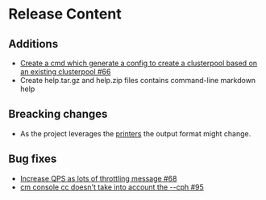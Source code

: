 [comment]: # ( Copyright Contributors to the Open Cluster Management project )
# Release Content
## Additions

- [Create a cmd which generate a config to create a clusterpool based on an existing clusterpool #66](https://github.com/open-cluster-management/cm-cli/issues/66)
- Create help.tar.gz and help.zip files contains command-line markdown help

## Breacking changes

- As the project leverages the [printers](https://github.com/kubernetes/cli-runtime/blob/master/pkg/printers/interface.go) the output format might change. 
## Bug fixes

- [Increase QPS as lots of throttling message #68](https://github.com/open-cluster-management/cm-cli/issues/68)
- [cm console cc doesn't take into account the --cph #95](https://github.com/open-cluster-management/cm-cli/issues/95)
